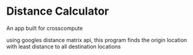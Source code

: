 # Distance Calculator
An app built for crosscompute


using googles distance matrix api, this program finds the origin location with least distance to all destination locations
